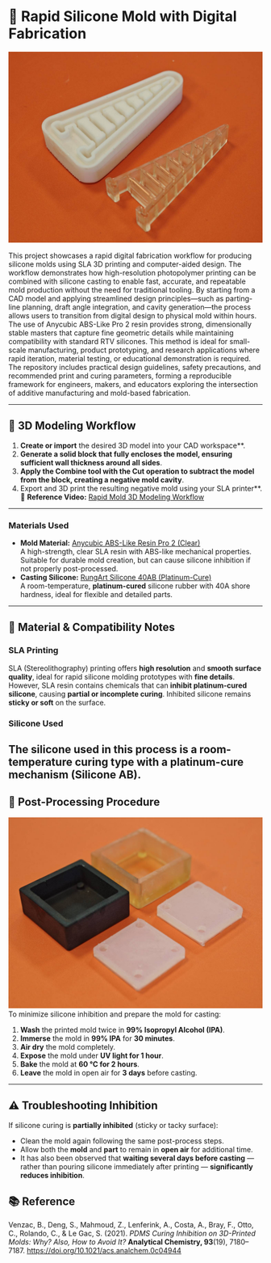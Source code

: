 # 🧩 Rapid Silicone Mold with Digital Fabrication

![Rapid Silicone Mold Example](./images/fin_ray_use_case.jpg)

This project showcases a rapid digital fabrication workflow for producing silicone molds using SLA 3D printing and computer-aided design. The workflow demonstrates how high-resolution photopolymer printing can be combined with silicone casting to enable fast, accurate, and repeatable mold production without the need for traditional tooling. By starting from a CAD model and applying streamlined design principles—such as parting-line planning, draft angle integration, and cavity generation—the process allows users to transition from digital design to physical mold within hours. The use of Anycubic ABS-Like Pro 2 resin provides strong, dimensionally stable masters that capture fine geometric details while maintaining compatibility with standard RTV silicones. This method is ideal for small-scale manufacturing, product prototyping, and research applications where rapid iteration, material testing, or educational demonstration is required. The repository includes practical design guidelines, safety precautions, and recommended print and curing parameters, forming a reproducible framework for engineers, makers, and educators exploring the intersection of additive manufacturing and mold-based fabrication.

---

## 🧱 3D Modeling Workflow

1. **Create or import** the desired 3D model into your CAD workspace**.  
2. **Generate a solid block that fully encloses the model, ensuring sufficient wall thickness around all sides**.  
3. **Apply the Combine tool with the Cut operation to subtract the model from the block, creating a negative mold cavity**.
4. Export and 3D print the resulting negative mold using your SLA printer**.
🎥 **Reference Video:** [Rapid Mold 3D Modeling Workflow](https://youtu.be/Q1Thdrt40MA?si=13iyadsBUq4JawJu)
---

### Materials Used
- **Mold Material:** [Anycubic ABS-Like Resin Pro 2 (Clear)](https://store.anycubic.com/products/abs-like-resin-pro-2?variant=43847439351970)  
  A high-strength, clear SLA resin with ABS-like mechanical properties. Suitable for durable mold creation, but can cause silicone inhibition if not properly post-processed.
- **Casting Silicone:** [RungArt Silicone 40AB (Platinum-Cure)](https://www.resinrungart.com/shop/1402225205854-yaangchiliokhn-ra-40ab-chud-1-kk-110012)  
  A room-temperature, **platinum-cured** silicone rubber with 40A shore hardness, ideal for flexible and detailed parts.
---

## 🧪 Material & Compatibility Notes

### SLA Printing
SLA (Stereolithography) printing offers **high resolution** and **smooth surface quality**, ideal for rapid silicone molding prototypes with **fine details**.  
However, SLA resin contains chemicals that can **inhibit platinum-cured silicone**, causing **partial or incomplete curing**. Inhibited silicone remains **sticky or soft** on the surface.

### Silicone Used
The silicone used in this process is a **room-temperature curing** type with a **platinum-cure mechanism** (Silicone AB).
---

## 🔧 Post-Processing Procedure
![Mold example](./images/testing_results.jpg)
To minimize silicone inhibition and prepare the mold for casting:
1. **Wash** the printed mold twice in **99% Isopropyl Alcohol (IPA)**.  
2. **Immerse** the mold in **99% IPA** for **30 minutes**.  
3. **Air dry** the mold completely.  
4. **Expose** the mold under **UV light for 1 hour**.  
5. **Bake** the mold at **60 °C for 2 hours**.  
6. **Leave** the mold in open air for **3 days** before casting.
---

## ⚠️ Troubleshooting Inhibition
If silicone curing is **partially inhibited** (sticky or tacky surface):
- Clean the mold again following the same post-process steps.  
- Allow both the **mold** and **part** to remain in **open air** for additional time.  
- It has also been observed that **waiting several days before casting** — rather than pouring silicone immediately after printing — **significantly reduces inhibition**.


## 📚 Reference
Venzac, B., Deng, S., Mahmoud, Z., Lenferink, A., Costa, A., Bray, F., Otto, C., Rolando, C., & Le Gac, S. (2021). *PDMS Curing Inhibition on 3D-Printed Molds: Why? Also, How to Avoid It?* **Analytical Chemistry, 93**(19), 7180–7187. https://doi.org/10.1021/acs.analchem.0c04944
